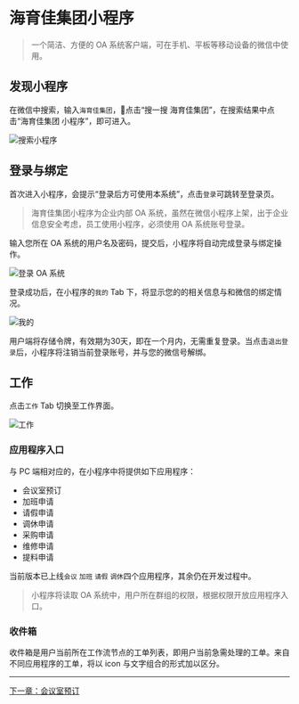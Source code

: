 # 海育佳集团小程序

> 一个简洁、方便的 OA 系统客户端，可在手机、平板等移动设备的微信中使用。

## 发现小程序

在微信中搜索，输入`海育佳集团`，点击“搜一搜 海育佳集团”，在搜索结果中点击“海育佳集团 小程序”，即可进入。

![搜索小程序](https://ws2.sinaimg.cn/large/006tNc79ly1fz5dsumu7kj30u01o0t9d.jpg)

## 登录与绑定

首次进入小程序，会提示“登录后方可使用本系统”，点击`登录`可跳转至登录页。

> 海育佳集团小程序为企业内部 OA 系统，虽然在微信小程序上架，出于企业信息安全考虑，员工使用小程序，必须使用 OA 系统账号登录。

<!-- ![](https://ws4.sinaimg.cn/large/006tNc79ly1fz5e11wtepj30u01o0gmk.jpg) -->

输入您所在 OA 系统的用户名及密码，提交后，小程序将自动完成登录与绑定操作。

![登录 OA 系统](https://ws2.sinaimg.cn/large/006tNc79ly1fz5e3nafg6j30u01o0wfa.jpg)

登录成功后，在小程序的`我的` Tab 下，将显示您的的相关信息与和微信的绑定情况。

![我的](https://ws1.sinaimg.cn/large/006tNc79ly1fz5e63xc2dj30u01o00tu.jpg)

用户端将存储令牌，有效期为30天，即在一个月内，无需重复登录。当点击`退出登录`后，小程序将注销当前登录账号，并与您的微信号解绑。

## 工作

点击`工作` Tab 切换至工作界面。

![工作](https://ws3.sinaimg.cn/large/006tNc79ly1fz5i2ornuoj30u01o0gmi.jpg)

### 应用程序入口

与 PC 端相对应的，在小程序中将提供如下应用程序：

- 会议室预订
- 加班申请
- 请假申请
- 调休申请
- 采购申请
- 维修申请
- 提料申请

当前版本已上线`会议` `加班` `请假` `调休`四个应用程序，其余仍在开发过程中。

> 小程序将读取 OA 系统中，用户所在群组的权限，根据权限开放应用程序入口。

### 收件箱

收件箱是用户当前所在工作流节点的工单列表，即用户当前急需处理的工单。来自不同应用程序的工单，将以 icon 与文字组合的形式加以区分。

---

[下一章：会议室预订](/meeting)